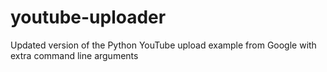 # youtube-uploader
Updated version of the Python YouTube upload example from Google with extra command line arguments
